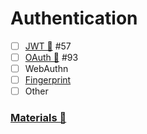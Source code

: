 # Authentication

- [ ] [JWT 📂](./jwt/readme.md)  #57
- [ ] [OAuth 📂](./oauth/readme.md)  #93
- [ ] WebAuthn
- [ ] [Fingerprint](https://fingerprint.com/)
- [ ] Other

### [Materials 📂](./materials.md)
